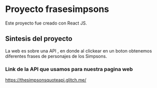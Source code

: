 # Proyecto frasesimpsons

Este proyecto fue creado con React JS.

## Sintesis del proyecto

La web es sobre una API , en donde al clickear en un boton obtenemos diferentes frases de personajes de los Simpsons.

### Link de la API que usamos para nuestra pagina web

https://thesimpsonsquoteapi.glitch.me/

